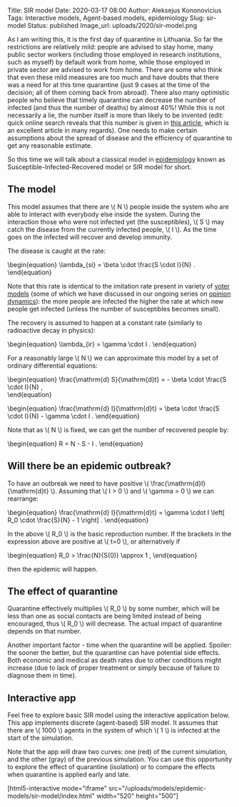 Title: SIR model
Date: 2020-03-17 08:00
Author: Aleksejus Kononovicius
Tags: Interactive models, Agent-based models, epidemiology
Slug: sir-model
Status: published
Image_url: uploads/2020/sir-model.png

As I am writing this, it is the first day of quarantine in Lithuania. So far the
restrictions are relatively mild: people are advised to stay home, many public
sector workers (including those employed in research institutions, such as
myself) by default work from home, while those employed in private
sector are advised to work from home. There are some who think that even these
mild measures are too much and have doubts that there was a need for at this
time quarantine (just 9 cases at the time of the decision; all of them coming
back from abroad). There also many optimistic people who believe that timely
quarantine can decrease the number of infected (and thus the number of deaths)
by almost 40%! While this is not necessarily a lie, the number itself is more
than likely to be invented (edit: quick online search reveals that this number
is given in
[this article](https://medium.com/@tomaspueyo/coronavirus-act-today-or-people-will-die-f4d3d9cd99ca),
which is an excellent article in many regards).
One needs to make certain assumptions about the spread of disease and the
efficiency of quarantine to get any reasonable estimate.

So this time we will talk about a classical model in
[epidemiology](/tag/epidemiology) known as Susceptible-Infected-Recovered model
or SIR model for short.<!--more-->

## The model

This model assumes that there are \\\( N \\\) people inside the system who are
able to interact with everybody else inside the system. During the interaction
those who were not infected yet (the susceptibles), \\\( S \\\) may catch the
disease from the currently infected people, \\\( I \\\). As the time goes on the
infected will recover and develop immunity.

The disease is caught at the rate:

\begin{equation}
\lambda\_{si} = \beta \cdot \frac{S \cdot I}{N} .
\end{equation}

Note that this rate is identical to the imitation rate present in variety of
[voter models](/tag/voter-model/) (some of which we have discussed in our
ongoing series on [opinion dynamics](/tag/opinion-dynamics/)): the more people
are infected the higher the rate at which new people get infected (unless the
number of susceptibles becomes small).

The recovery is assumed to happen at a constant rate (similarly to radioactive
decay in physics):

\begin{equation}
\lambda\_{ir} = \gamma \cdot I .
\end{equation}

For a reasonably large \\\( N \\\) we can approximate this model by a set of
ordinary differential equations:

\begin{equation}
\frac{\mathrm{d} S}{\mathrm{d}t} = - \beta \cdot \frac{S \cdot I}{N} ,  
\end{equation}

\begin{equation}
\frac{\mathrm{d} I}{\mathrm{d}t} = \beta \cdot \frac{S \cdot I}{N} - \gamma \cdot I .
\end{equation}

Note that as \\\( N \\\) is fixed, we can get the number of recovered people by:

\begin{equation}
R = N - S - I .
\end{equation}

## Will there be an epidemic outbreak?

To have an outbreak we need to have positive
\\\( \frac{\mathrm{d}I}{\mathrm{d}t} \\\). Assuming that \\\( I > 0 \\\) and
\\\( \gamma > 0 \\\) we can rearrange:

\begin{equation}
\frac{\mathrm{d} I}{\mathrm{d}t} = \gamma \cdot I \left[ R\_0 \cdot \frac{S}{N} - 1 \right] .
\end{equation}

In the above \\\( R\_0 \\\) is the basic reproduction number. If the brackets in
the expression above are positive at \\\( t=0 \\\), or alternatively if

\begin{equation}
R\_0 > \frac{N}{S(0)} \approx 1 ,
\end{equation}

then the epidemic will happen.

## The effect of quarantine

Quarantine effectively multiplies \\\( R\_0 \\\) by some number, which will be
less than one as social contacts are being limited instead of being encouraged,
thus \\\( R\_0 \\\) will decrease. The actual impact of quarantine depends on
that number.

Another important factor - time when the quarantine will be applied. Spoiler:
the sooner the better, but the quarantine can have potential side effects. Both
economic and medical as death rates due to other conditions might increase (due
to lack of proper treatment or simply because of failure to diagnose them in
time).

## Interactive app

Feel free to explore basic SIR model using the interactive application below.
This app implements discrete (agent-based) SIR model. It assumes that there are
\\\( 1000 \\\) agents in the system of which \\\( 1 \\\) is infected at the
start of the simulation.

Note that the app will draw two curves: one (red) of the current simulation,
and the other (gray) of the previous simulation. You can use this opportunity to
explore the effect of quarantine (isolation) or to compare the effects when
quarantine is applied early and late.

[html5-interactive mode="iframe"
src="/uploads/models/epidemic-models/sir-model/index.html" width="520" height="500"]

